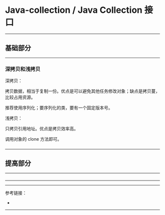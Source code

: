 # Java-collection / Java Collection 接口

---

## 基础部分

---

### 深拷贝和浅拷贝

深拷贝：

拷贝数据，相当于复制一份。优点是可以避免其他任务修改对象；缺点是拷贝蔓，比较占用资源。

推荐使用序列化；要序列化的类，要有一个固定版本号。

浅拷贝：

只拷贝引用地址。优点是拷贝效率高。

调用对象的 clone 方法即可。

###

###

###

---

## 提高部分

---

###

---







---

参考链接：

- []()

---




